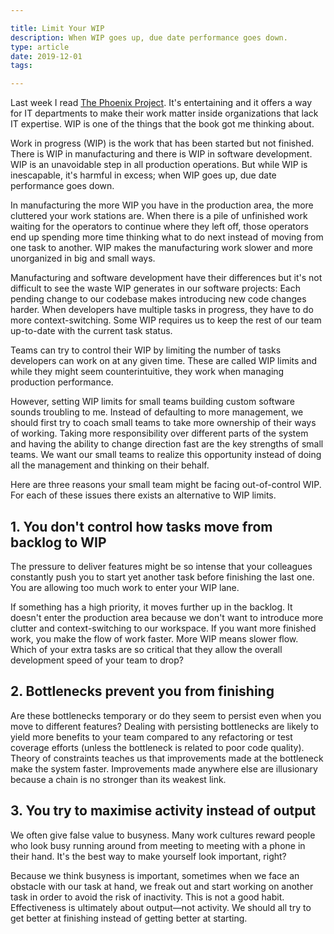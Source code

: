 ```yaml
---

title: Limit Your WIP
description: When WIP goes up, due date performance goes down.
type: article
date: 2019-12-01
tags:

---
```


Last week I read [The Phoenix Project](https://www.amazon.com/Phoenix-Project-DevOps-Helping-Business/dp/0988262592). It's entertaining and it offers a way for IT departments to make their work matter inside organizations that lack IT expertise. WIP is one of the things that the book got me thinking about.

Work in progress (WIP) is the work that has been started but not finished. There is WIP in manufacturing and there is WIP in software development. WIP is an unavoidable step in all production operations. But while WIP is inescapable, it's harmful in excess; when WIP goes up, due date performance goes down.

In manufacturing the more WIP you have in the production area, the more cluttered your work stations are. When there is a pile of unfinished work waiting for the operators to continue where they left off, those operators end up spending more time thinking what to do next instead of moving from one task to another. WIP makes the manufacturing work slower and more unorganized in big and small ways.

Manufacturing and software development have their differences but it's not difficult to see the waste WIP generates in our software projects: Each pending change to our codebase makes introducing new code changes harder. When developers have multiple tasks in progress, they have to do more context-switching. Some WIP requires us to keep the rest of our team up-to-date with the current task status.

Teams can try to control their WIP by limiting the number of tasks developers can work on at any given time. These are called WIP limits and while they might seem counterintuitive, they work when managing production performance.

However, setting WIP limits for small teams building custom software sounds troubling to me. Instead of defaulting to more management, we should first try to coach small teams to take more ownership of their ways of working. Taking more responsibility over different parts of the system and having the ability to change direction fast are the key strengths of small teams. We want our small teams to realize this opportunity instead of doing all the management and thinking on their behalf.

Here are three reasons your small team might be facing out-of-control WIP. For each of these issues there exists an alternative to WIP limits.

## 1. You don't control how tasks move from backlog to WIP

The pressure to deliver features might be so intense that your colleagues constantly push you to start yet another task before finishing the last one. You are allowing too much work to enter your WIP lane.

If something has a high priority, it moves further up in the backlog. It doesn't enter the production area because we don't want to introduce more clutter and context-switching to our workspace. If you want more finished work, you make the flow of work faster. More WIP means slower flow. Which of your extra tasks are so critical that they allow the overall development speed of your team to drop?

## 2. Bottlenecks prevent you from finishing

Are these bottlenecks temporary or do they seem to persist even when you move to different features? Dealing with persisting bottlenecks are likely to yield more benefits to your team compared to any refactoring or test coverage efforts (unless the bottleneck is related to poor code quality). Theory of constraints teaches us that improvements made at the bottleneck make the system faster. Improvements made anywhere else are illusionary because a chain is no stronger than its weakest link.

## 3. You try to maximise activity instead of output

We often give false value to busyness. Many work cultures reward people who look busy running around from meeting to meeting with a phone in their hand. It's the best way to make yourself look important, right?

Because we think busyness is important, sometimes when we face an obstacle with our task at hand, we freak out and start working on another task in order to avoid the risk of inactivity. This is not a good habit. Effectiveness is ultimately about output—not activity. We should all try to get better at finishing instead of getting better at starting.
